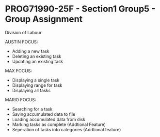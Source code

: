 # PROG71990-25F - Section1 Group5 - Group Assignment

Division of Labour

AUSTIN FOCUS:
- Adding a new task
- Deleting an existing task
- Updating an existing task

MAX FOCUS:
- Displaying a single task
- Displaying range for task
- Displaying all tasks

MARIO FOCUS:
- Searching for a task
- Saving accumulated data to file
- Loading accumulated data from disk
- Marking tasks as complete (Addtional Feature)
- Seperation of tasks into categories (Addtional feature)
